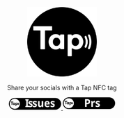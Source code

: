 <div align="center">
  <img src="./Github/logo/Tap Logo SVG.svg" alt="Logo" width="160" height="160">
  <p>Share your socials with a Tap NFC tag</p>
  <a href="https://github.com/Martijn-Faber/Tap/issues">
    <img src="./Github/badges/Tap - Badges - Issues.svg" alt="Issues" width="120"></img>
  </a>
  <a href="https://github.com/Martijn-Faber/Tap/pulls">
    <img src="./Github/badges/Tap - Badges - Prs.svg" alt="Pull Requests" width="120"></img>
  </a>
  <br><br>
</div>
